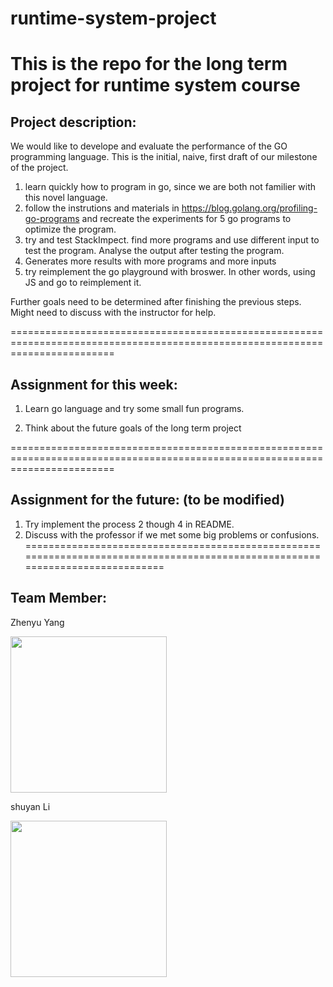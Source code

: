 # runtime-system-project

This is the repo for the long term project for runtime system course
==============================================================================================================================

## Project description:

We would like to develope and evaluate the performance of the GO programming language.  This is the initial, naive, first draft of our milestone of the project.

1. learn quickly how to program in go, since we are both not familier with this novel language.
2. follow the instrutions and materials in https://blog.golang.org/profiling-go-programs and recreate the experiments for 5 go programs to optimize the program. 
3. try and test StackImpect. find more programs and use different input to test the program. Analyse the output after testing the program.
4. Generates more results with more programs and more inputs
5. try reimplement the go playground with broswer. In other words, using JS and go to reimplement it.

Further goals need to be determined after finishing the previous steps. Might need to discuss with the instructor for help.

==============================================================================================================================

## Assignment for this week:

1. Learn go language and try some small fun programs.

2. Think about the future goals of the long term project

==============================================================================================================================

## Assignment for the future: (to be modified)

1. Try implement the process 2 though 4 in README. 
2. Discuss with the professor if we met some big problems or confusions.
==============================================================================================================================
## Team Member:

Zhenyu Yang


<img src="https://www.dropbox.com/s/g2yf0ur5xsdnzkd/zhenyuyang.jpeg?dl=0" height="250" />

shuyan Li


<img src="https://dl.dropbox.com/s/btfxgoaqfj2x8zj/shuyan.jpg?dl=0" height="250" />
